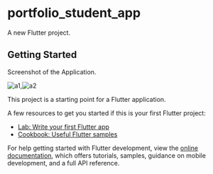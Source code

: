 # portfolio_student_app

A new Flutter project.

## Getting Started
Screenshot of the Application.

![a1](https://github.com/user-attachments/assets/ee43d44e-1646-4489-ab43-c9ea0e3a9196),![a2](https://github.com/user-attachments/assets/14111699-4223-448f-a076-191b6e704be9)

This project is a starting point for a Flutter application.

A few resources to get you started if this is your first Flutter project:

- [Lab: Write your first Flutter app](https://docs.flutter.dev/get-started/codelab)
- [Cookbook: Useful Flutter samples](https://docs.flutter.dev/cookbook)

For help getting started with Flutter development, view the
[online documentation](https://docs.flutter.dev/), which offers tutorials,
samples, guidance on mobile development, and a full API reference.
